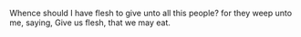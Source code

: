 Whence should I have flesh to give unto all this people? for they weep unto me, saying, Give us flesh, that we may eat.
